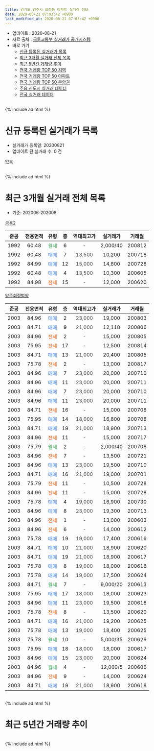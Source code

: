 ```yaml
---
title: 경기도 양주시 회정동 아파트 실거래 정보
date: 2020-08-21 07:03:42 +0900
last_modified_at: 2020-08-21 07:03:42 +0900
---
```


* 업데이트 : 2020-08-21
* 자료 출처 : [국토교통부 실거래가 공개시스템](http://rt.molit.go.kr)
* 바로 가기
    * [신규 등록된 실거래가 목록](#신규-등록된-실거래가-목록)
    * [최근 3개월 실거래 전체 목록](#최근-3개월-실거래-전체-목록)
    * [최근 5년간 거래량 추이](#최근-5년간-거래량-추이)
    * [전국 거래량 TOP 50 지역](https://inasie.github.io/apt-trade-info/최근-3개월-전국에서-가장-거래가-많이-발생한-지역)
    * [전국 거래량 TOP 50 아파트](https://inasie.github.io/apt-trade-info/최근-3개월-전국에서-가장-거래가-많이-발생한-아파트)
    * [전국 거래량 TOP 50 분양권](https://inasie.github.io/apt-trade-info/최근-3개월-전국에서-가장-거래가-많이-발생한-분양권)
    * [주요 신도시 실거래 데이터](https://inasie.github.io/apt-trade-info/주요-신도시)
    * [전국 실거래 데이터](https://inasie.github.io/apt-trade-info/전국)
<br>
{% include ad.html %}
<br>

# 신규 등록된 실거래가 목록
* 실거래가 등록일: 20200821
* 업데이트 된 실거래 수: 0 건

없음

<br>
{% include ad.html %}
<br>

# 최근 3개월 실거래 전체 목록
* 기준: 202006-202008


[금용2](https://search.naver.com/search.naver?query=%EA%B2%BD%EA%B8%B0%EB%8F%84+%EC%96%91%EC%A3%BC%EC%8B%9C+%ED%9A%8C%EC%A0%95%EB%8F%99+%EA%B8%88%EC%9A%A92)

|준공|전용면적|유형|층|역대최고가|실거래가|거래월|
|:---:|:---:|:---:|:---:|:---:|:---:|:---:|
|1992|60.48|<span style="color:#34a853">월세</span>|6|<span style="color:#444444">-</span>|2,000/40|200812|
|1992|60.48|<span style="color:#4285f3">매매</span>|7|<span style="color:#444444">13,500</span>|10,200|200718|
|1992|84.99|<span style="color:#4285f3">매매</span>|12|<span style="color:#444444">15,000</span>|14,800|200728|
|1992|60.48|<span style="color:#4285f3">매매</span>|4|<span style="color:#444444">13,500</span>|10,300|200605|
|1992|84.98|<span style="color:#ff5a00">전세</span>|15|<span style="color:#444444">-</span>|12,000|200620|

[양주회정범양](https://search.naver.com/search.naver?query=%EA%B2%BD%EA%B8%B0%EB%8F%84+%EC%96%91%EC%A3%BC%EC%8B%9C+%ED%9A%8C%EC%A0%95%EB%8F%99+%EC%96%91%EC%A3%BC%ED%9A%8C%EC%A0%95%EB%B2%94%EC%96%91)

|준공|전용면적|유형|층|역대최고가|실거래가|거래월|
|:---:|:---:|:---:|:---:|:---:|:---:|:---:|
|2003|84.96|<span style="color:#4285f3">매매</span>|2|<span style="color:#444444">23,000</span>|19,000|200803|
|2003|84.71|<span style="color:#4285f3">매매</span>|9|<span style="color:#444444">21,000</span>|12,118|200806|
|2003|84.96|<span style="color:#ff5a00">전세</span>|2|<span style="color:#444444">-</span>|15,000|200805|
|2003|75.95|<span style="color:#ff5a00">전세</span>|17|<span style="color:#444444">-</span>|12,500|200814|
|2003|84.71|<span style="color:#4285f3">매매</span>|13|<span style="color:#444444">21,000</span>|20,400|200805|
|2003|75.78|<span style="color:#ff5a00">전세</span>|2|<span style="color:#444444">-</span>|13,000|200817|
|2003|84.96|<span style="color:#4285f3">매매</span>|7|<span style="color:#444444">23,000</span>|20,000|200710|
|2003|84.96|<span style="color:#4285f3">매매</span>|11|<span style="color:#444444">23,000</span>|20,000|200711|
|2003|84.96|<span style="color:#4285f3">매매</span>|7|<span style="color:#444444">23,000</span>|20,000|200710|
|2003|84.96|<span style="color:#4285f3">매매</span>|11|<span style="color:#444444">23,000</span>|20,000|200711|
|2003|84.71|<span style="color:#ff5a00">전세</span>|16|<span style="color:#444444">-</span>|15,000|200708|
|2003|75.95|<span style="color:#4285f3">매매</span>|14|<span style="color:#444444">18,000</span>|16,800|200708|
|2003|84.71|<span style="color:#4285f3">매매</span>|19|<span style="color:#444444">21,000</span>|18,900|200713|
|2003|84.96|<span style="color:#ff5a00">전세</span>|11|<span style="color:#444444">-</span>|15,000|200717|
|2003|75.79|<span style="color:#34a853">월세</span>|2|<span style="color:#444444">-</span>|2,000/40|200708|
|2003|84.96|<span style="color:#ff5a00">전세</span>|7|<span style="color:#444444">-</span>|13,500|200721|
|2003|84.96|<span style="color:#4285f3">매매</span>|13|<span style="color:#444444">23,000</span>|19,500|200710|
|2003|84.71|<span style="color:#4285f3">매매</span>|16|<span style="color:#444444">21,000</span>|19,000|200701|
|2003|75.79|<span style="color:#ff5a00">전세</span>|11|<span style="color:#444444">-</span>|10,500|200728|
|2003|84.96|<span style="color:#ff5a00">전세</span>|11|<span style="color:#444444">-</span>|15,000|200728|
|2003|75.78|<span style="color:#4285f3">매매</span>|4|<span style="color:#444444">19,000</span>|16,900|200730|
|2003|84.96|<span style="color:#4285f3">매매</span>|8|<span style="color:#444444">23,000</span>|19,300|200713|
|2003|84.96|<span style="color:#ff5a00">전세</span>|1|<span style="color:#444444">-</span>|13,000|200603|
|2003|84.96|<span style="color:#ff5a00">전세</span>|6|<span style="color:#444444">-</span>|14,000|200612|
|2003|75.78|<span style="color:#4285f3">매매</span>|19|<span style="color:#444444">19,000</span>|17,400|200616|
|2003|84.71|<span style="color:#4285f3">매매</span>|10|<span style="color:#444444">21,000</span>|18,900|200620|
|2003|84.71|<span style="color:#4285f3">매매</span>|19|<span style="color:#444444">21,000</span>|18,900|200617|
|2003|75.78|<span style="color:#4285f3">매매</span>|8|<span style="color:#444444">19,000</span>|18,000|200616|
|2003|75.78|<span style="color:#4285f3">매매</span>|14|<span style="color:#444444">19,000</span>|17,500|200624|
|2003|84.71|<span style="color:#34a853">월세</span>|7|<span style="color:#444444">-</span>|9,000/20|200613|
|2003|75.95|<span style="color:#4285f3">매매</span>|17|<span style="color:#444444">18,000</span>|18,000|200623|
|2003|84.96|<span style="color:#4285f3">매매</span>|11|<span style="color:#444444">23,000</span>|19,500|200618|
|2003|75.78|<span style="color:#ff5a00">전세</span>|8|<span style="color:#444444">-</span>|13,500|200620|
|2003|84.71|<span style="color:#4285f3">매매</span>|16|<span style="color:#444444">21,000</span>|19,200|200625|
|2003|75.78|<span style="color:#4285f3">매매</span>|13|<span style="color:#444444">19,000</span>|18,400|200625|
|2003|75.78|<span style="color:#34a853">월세</span>|10|<span style="color:#444444">-</span>|5,000/35|200629|
|2003|75.95|<span style="color:#4285f3">매매</span>|18|<span style="color:#444444">18,000</span>|18,000|200617|
|2003|84.96|<span style="color:#4285f3">매매</span>|15|<span style="color:#444444">23,000</span>|20,000|200624|
|2003|84.96|<span style="color:#34a853">월세</span>|4|<span style="color:#444444">-</span>|12,000/5|200606|
|2003|84.96|<span style="color:#ff5a00">전세</span>|9|<span style="color:#444444">-</span>|14,000|200624|
|2003|84.71|<span style="color:#4285f3">매매</span>|19|<span style="color:#444444">21,000</span>|18,900|200618|


<br>
{% include ad.html %}
<br>

# 최근 5년간 거래량 추이


<div style="width:100%;">
    <canvas id="deal_progress" height="200"></canvas>
</div>

<script>
new Chart(document.getElementById("deal_progress"), {
    type: 'line',
    data: {
        labels: ['201508','201509','201510','201511','201512','201601','201602','201603','201604','201605','201606','201607','201608','201609','201610','201611','201612','201701','201702','201703','201704','201705','201706','201707','201708','201709','201710','201711','201712','201801','201802','201803','201804','201805','201806','201807','201808','201809','201810','201811','201812','201901','201902','201903','201904','201905','201906','201907','201908','201909','201910','201911','201912','202001','202002','202003','202004','202005','202006','202007','202008'],
        datasets: [{
            label: '매매',
            pointRadius: 1,
            data: [4, 9, 10, 7, 6, 8, 8, 6, 6, 15, 14, 7, 4, 6, 11, 4, 6, 2, 6, 3, 8, 6, 5, 9, 14, 4, 6, 2, 4, 4, 7, 5, 6, 1, 5, 2, 9, 4, 8, 3, 6, 10, 5, 9, 1, 2, 4, 5, 4, 6, 5, 1, 5, 5, 5, 6, 7, 7, 13, 12, 3],
            borderColor: "rgba(255, 201, 14, 1)",
            backgroundColor: "rgba(255, 201, 14, 0.5)",
            fill: false,
            lineTension: 0
        },{
            label: '전월세',
            pointRadius: 1,
            data: [6, 9, 7, 5, 2, 4, 6, 7, 5, 4, 12, 0, 4, 6, 4, 4, 6, 2, 6, 2, 2, 4, 4, 3, 7, 0, 4, 2, 4, 4, 3, 5, 4, 5, 5, 1, 1, 8, 7, 6, 4, 8, 8, 4, 6, 5, 5, 3, 4, 3, 3, 2, 3, 2, 4, 4, 6, 6, 8, 6, 4],
            borderColor: "rgba(0, 141, 185, 1)",
            backgroundColor: "rgba(0, 141, 185, 0.5)",
            fill: false,
            lineTension: 0
        }
        ]
    },
    options: {
        responsive: true,
        title: {
            display: false
        },
        tooltips: {
            mode: 'index',
            intersect: false
        },
        hover: {
            mode: 'nearest',
            intersect: true
        },
        scales: {
            xAxes: [{
                display: true,
                scaleLabel: {
                    display: true,
                    labelString: '년/월'
                }
            }],
            yAxes: [{
                display: true,
                ticks: {
                    suggestedMin: 0,
                },
                scaleLabel: {
                    display: true,
                    labelString: '실거래 수'
                }
            }]
        }
    }
});

</script>


<br>
{% include ad.html %}
<br>

